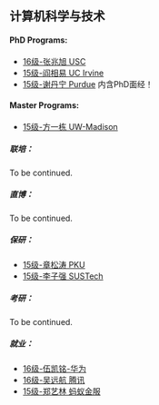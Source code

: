 ## 计算机科学与技术

#### PhD Programs:

  - [16级-张兆旭 USC](个人申请总结/计算机科学与工程系/[US]-16-张兆旭.md)
  - [15级-阎相易 UC Irvine](个人申请总结/计算机科学与工程系/[US]-15-阎相易.md)
  - [15级-谢丹宁 Purdue](个人申请总结/计算机科学与工程系/[US]-15-谢丹宁.md) 内含PhD面经！

#### Master Programs:

  - [15级-方一栋 UW-Madison](个人申请总结/计算机科学与工程系/[US]-15-方一栋.md)

##### 联培：

To be continued.

##### 直博：

To be continued.

##### 保研：

  - [15级-章松涛 PKU](个人申请总结/计算机科学与工程系/[CN]-15-章松涛.md)
  - [15级-李子强 SUSTech](个人申请总结/计算机科学与工程系/[CN]-15-李子强.md)

##### 考研：

To be continued.

##### 就业：

  - [16级-伍凯铭-华为](个人申请总结/计算机科学与工程系/[CN]-16-伍凯铭.md)
  - [16级-吴远航 腾讯](个人申请总结/计算机科学与工程系/[CN]-16-吴远航.md)
  - [15级-郑艺林 蚂蚁金服](个人申请总结/计算机科学与工程系/[CN]-15-郑艺林.md)
